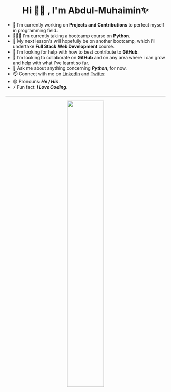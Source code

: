 # <div align = 'center'> Hi 👋🏼 , I'm Abdul-Muhaimin✨</div>


- 🔭 I’m currently working on **Projects and Contributions** to perfect myself in programming field.
- 👨🏼‍💻 I'm currently taking a bootcamp course on **Python**.
- 🌱 My next lesson's will hopefully be on another bootcamp, which i'll undertake **Full Stack Web Development** course.
- 🤔 I’m looking for help with how to best contribute to **GitHub**.
- 👯 I’m looking to collaborate on **GitHub** and on any area where i can grow and help with what I've learnt so far.
- 💬 Ask me about anything concerning ***Python***, for now.
- 📫 Connect with me on [LinkedIn](https://www.linkedin.com/in/abdul-muhaimin-11450216a/) and [Twitter](https://twitter.com/Abdul_Muhaimin0)
- 😄 Pronouns: ***He / His***.
- ⚡ Fun fact: ***I Love Coding***.


---


<p align="center">
 <!-- <img width="48%" src="https://github-readme-stats.vercel.app/api?username=AbdulMuhaimin-1&show_icons=true&theme=tokyonight#gh-dark-mode-only" /> -->
  <img width="48%" src="https://github-readme-streak-stats.herokuapp.com/?user=AbdulMuhaimin-1&theme=toyonight" />
</p>



<!--
**AbdulMuhaimin-1/AbdulMuhaimin-1** is a ✨ _special_ ✨ repository because its `README.md` (this file) appears on your GitHub profile.

Here are some ideas to get you started:

- 🔭 I’m currently working on ...
- 🌱 I’m currently learning ...
- 👯 I’m looking to collaborate on ...
- 🤔 I’m looking for help with ...
- 💬 Ask me about ...
- 📫 How to reach me: ...
- 😄 Pronouns: ...
- ⚡ Fun fact: ...
-->
